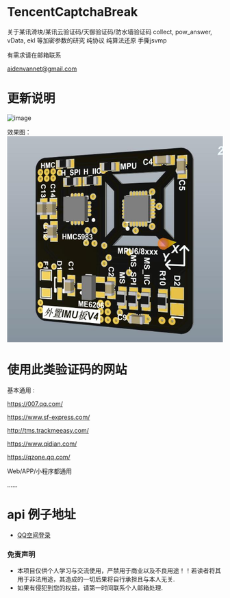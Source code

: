 # TencentCaptchaBreak
关于某讯滑块/某讯云验证码/天御验证码/防水墙验证码 collect, pow_answer, vData, ekl 等加密参数的研究 纯协议 纯算法还原 手撕jsvmp

有需求请在邮箱联系

aidenvannet@gmail.com


# 更新说明
[2023-08-04]: 支持最新图标点选验证码
![image]()

效果图：
![image](https://github.com/ZhiliangMa/MPU6500-HMC5983-AK8975-BMP280-MS5611-10DOF-IMU-PCB/blob/main/img/IMU-V5-TOP.jpg)


# 使用此类验证码的网站

基本通用 :

https://007.qq.com/

https://www.sf-express.com/

http://tms.trackmeeasy.com/

https://www.qidian.com/

https://qzone.qq.com/

Web/APP/小程序都通用

......


# api 例子地址

* [QQ空间登录](https://github.com/aiden2048/QzoneLoginSpider)





### 免责声明
* 本项目仅供个人学习与交流使用，严禁用于商业以及不良用途！！若读者将其用于非法用途，其造成的一切后果将自行承担且与本人无关.
* 如果有侵犯到您的权益，请第一时间联系个人邮箱处理.
